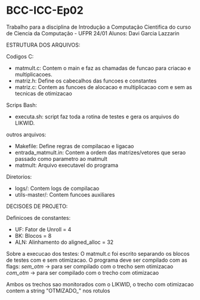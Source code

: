 # BCC-ICC-Ep02
Trabalho para a disciplina de Introdução a Computação Cientifica do curso de Ciencia da Computação - UFPR 24/01
Alunos:
Davi Garcia Lazzarin

ESTRUTURA DOS ARQUIVOS:

Codigos C:
- matmult.c: Contem o main e faz as chamadas de funcao para criacao e multiplicacoes.
- matriz.h: Define os cabecalhos das funcoes e constantes
- matriz.c: Contem as funcoes de alocacao e multiplicacao com e sem as tecnicas de otimizacao

Scrips Bash:
- executa.sh: script faz toda a rotina de testes e gera os arquivos do LIKWID.

outros arquivos:
- Makefile: Define regras de compilacao e ligacao
- entrada_matmult.in: Contem a ordem das matrizes/vetores que serao passado como parametro ao matmult
- matmult: Arquivo executavel do programa

Diretorios:
- logs/: Contem logs de compilacao
- utils-master/: Contem funcoes auxiliares


DECISOES DE PROJETO:

Definicoes de constantes:
- UF: Fator de Unroll = 4
- BK: Blocos = 8
- ALN: Alinhamento do aligned_alloc = 32

Sobre a execucao dos testes:
O matmult.c foi escrito separando os blocos de testes com e sem otimizacao.
O programa deve ser compilado com as flags:
_sem_otm_  -> para ser compilado com o trecho sem otimizacao  
_com_otm_  -> para ser compilado com o trecho com otimizacao

Ambos os trechos sao monitorados com o LIKWID, o trecho com otimizacao contem a string "OTMIZADO_" nos rotulos



